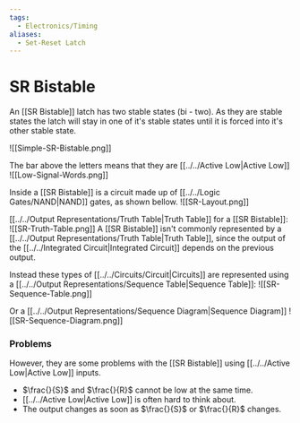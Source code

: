 ```yaml
---
tags:
  - Electronics/Timing
aliases:
  - Set-Reset Latch
---
```

# SR Bistable
An [[SR Bistable]] latch has two stable states (bi - two). As they are stable states the latch will stay in one of it's stable states until it is forced into it's other stable state.

![[Simple-SR-Bistable.png]]

The bar above the letters means that they are [[../../Active Low|Active Low]]
![[Low-Signal-Words.png]]

Inside a [[SR Bistable]] is a circuit made up of [[../../Logic Gates/NAND|NAND]] gates, as shown bellow.
![[SR-Layout.png]]

[[../../Output Representations/Truth Table|Truth Table]] for a [[SR Bistable]]:
![[SR-Truth-Table.png]]
A [[SR Bistable]] isn't commonly represented by a [[../../Output Representations/Truth Table|Truth Table]], since the output of the [[../../Integrated Circuit|Integrated Circuit]] depends on the previous output.

Instead these types of [[../../Circuits/Circuit|Circuits]] are represented using a [[../../Output Representations/Sequence Table|Sequence Table]]:
![[SR-Sequence-Table.png]]

Or a [[../../Output Representations/Sequence Diagram|Sequence Diagram]]
![[SR-Sequence-Diagram.png]]

### Problems
However, they are some problems with the [[SR Bistable]] using [[../../Active Low|Active Low]] inputs.

- $\frac{}{S}$ and $\frac{}{R}$ cannot be low at the same time.
- [[../../Active Low|Active Low]] is often hard to think about.
- The output changes as soon as $\frac{}{S}$ or $\frac{}{R}$ changes.

